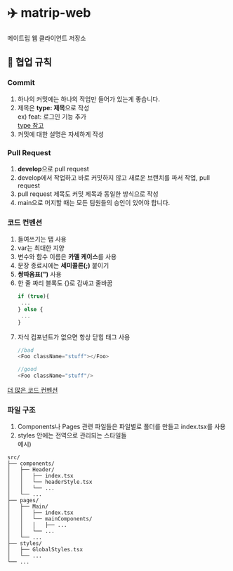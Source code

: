 # ✈️ matrip-web
메이트립 웹 클라이언트 저장소
<br>
## 🚩 협업 규칙
### Commit
1. 하나의 커밋에는 하나의 작업만 들어가 있는게 좋습니다.
2. 제목은 <b>type: 제목</b>으로 작성
   <br>
ex) feat: 로그인 기능 추가<br>
   [type 참고](https://velog.io/@bgshin13/GoogleAngular-Commit-Convention)
3. 커밋에 대한 설명은 자세하게 작성
   <br>
### Pull Request
1. <b>develop</b>으로 pull request
2. develop에서 작업하고 바로 커밋하지 않고 새로운 브랜치를 파서 작업, pull request
3. pull request 제목도 커밋 제목과 동일한 방식으로 작성
4. main으로 머지할 때는 모든 팀원들의 승인이 있어야 합니다.

### 코드 컨벤션
1. 들여쓰기는 탭 사용
2. var는 최대한 지양
3. 변수와 함수 이름은 <b>카멜 케이스</b>를 사용
4. 문장 종료시에는 <b>세미콜론(;)</b> 붙이기
5. <b>쌍따옴표(")</b> 사용
6. 한 줄 짜리 블록도 {}로 감싸고 줄바꿈
   ```javascript
   if (true){
    ...
   } else {
    ...
   }
   ```
7. 자식 컴포넌트가 없으면 항상 닫힘 태그 사용
   ```javascript
   //bad
   <Foo className="stuff"></Foo>

   //good
   <Foo className="stuff"/>
   ```
[더 많은 코드 컨벤션](https://ui.toast.com/fe-guide/ko_CODING-CONVENTION)

### 파일 구조
1. Components나 Pages 관련 파일들은 파일별로 폴더를 만들고 index.tsx를 사용
2. styles 안에는 전역으로 관리되는 스타일들 <br/>
예시)
```
src/
├── components/
│   ├── Header/
│   │   ├── index.tsx
│   │   └── headerStyle.tsx
│   │   └── ...
│   └── ...
├── pages/
│   ├── Main/
│   │   ├── index.tsx
│   │   └── mainComponents/
│   │   │   ├── ...
│   │   └── ...
│   └── ...
├── styles/
│   ├── GlobalStyles.tsx
│   └── ...
└── ...
```
